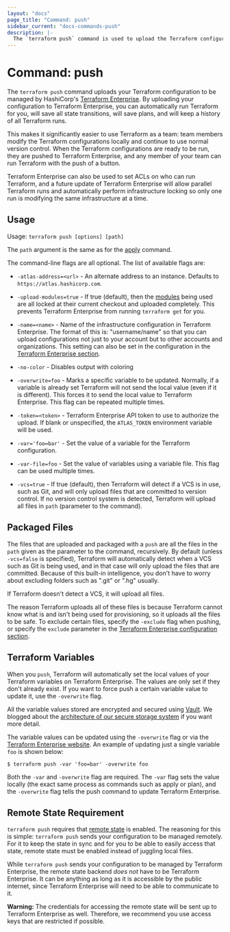```yaml
---
layout: "docs"
page_title: "Command: push"
sidebar_current: "docs-commands-push"
description: |-
  The `terraform push` command is used to upload the Terraform configuration to HashiCorp's Terraform Enterprise service for automatically managing your infrastructure in the cloud.
---
```


# Command: push

The `terraform push` command uploads your Terraform configuration to
be managed by HashiCorp's [Terraform Enterprise](https://www.hashicorp.com/products/terraform/).
By uploading your configuration to Terraform Enterprise, you can automatically run
Terraform for you, will save all state transitions, will save plans,
and will keep a history of all Terraform runs.

This makes it significantly easier to use Terraform as a team: team
members modify the Terraform configurations locally and continue to
use normal version control. When the Terraform configurations are ready
to be run, they are pushed to Terraform Enterprise, and any member of your team can
run Terraform with the push of a button.

Terraform Enterprise can also be used to set ACLs on who can run Terraform, and a
future update of Terraform Enterprise will allow parallel Terraform runs and automatically
perform infrastructure locking so only one run is modifying the same
infrastructure at a time.

## Usage

Usage: `terraform push [options] [path]`

The `path` argument is the same as for the
[apply](docs/commands/apply.html) command.

The command-line flags are all optional. The list of available flags are:

* `-atlas-address=<url>` - An alternate address to an instance.
  Defaults to `https://atlas.hashicorp.com`.

* `-upload-modules=true` - If true (default), then the
  [modules](docs/modules/index.html)
  being used are all locked at their current checkout and uploaded
  completely. This prevents Terraform Enterprise from running `terraform get`
  for you.

* `-name=<name>` - Name of the infrastructure configuration in Terraform Enterprise.
  The format of this is: "username/name" so that you can upload
  configurations not just to your account but to other accounts and
  organizations. This setting can also be set in the configuration
  in the
  [Terraform Enterprise section](docs/configuration/terraform-enterprise.html).

* `-no-color` - Disables output with coloring


* `-overwrite=foo` - Marks a specific variable to be updated.
  Normally, if a variable is already set Terraform will not
  send the local value (even if it is different). This forces it to
  send the local value to Terraform Enterprise. This flag can be repeated multiple times.

* `-token=<token>` - Terraform Enterprise API token to use to authorize the upload.
  If blank or unspecified, the `ATLAS_TOKEN` environment variable
  will be used.

* `-var='foo=bar'` - Set the value of a variable for the Terraform configuration.

* `-var-file=foo` - Set the value of variables using a variable file. This flag
  can be used multiple times.


* `-vcs=true` - If true (default), then Terraform will detect if a VCS
  is in use, such as Git, and will only upload files that are committed to
  version control. If no version control system is detected, Terraform will
  upload all files in `path` (parameter to the command).

## Packaged Files

The files that are uploaded and packaged with a `push` are all the
files in the `path` given as the parameter to the command, recursively.
By default (unless `-vcs=false` is specified), Terraform will automatically
detect when a VCS such as Git is being used, and in that case will only
upload the files that are committed. Because of this built-in intelligence,
you don't have to worry about excluding folders such as ".git" or ".hg" usually.

If Terraform doesn't detect a VCS, it will upload all files.

The reason Terraform uploads all of these files is because Terraform
cannot know what is and isn't being used for provisioning, so it uploads
all the files to be safe. To exclude certain files, specify the `-exclude`
flag when pushing, or specify the `exclude` parameter in the
[Terraform Enterprise configuration section](docs/configuration/terraform-enterprise.html).

## Terraform Variables

When you `push`, Terraform will automatically set the local values of
your Terraform variables on Terraform Enterprise. The values are only set if they
don't already exist. If you want to force push a certain
variable value to update it, use the `-overwrite` flag.

All the variable values stored are encrypted and secured
using [Vault](https://www.vaultproject.io). We blogged about the
[architecture of our secure storage system](https://www.hashicorp.com/blog/how-atlas-uses-vault-for-managing-secrets.html) if you want more detail.

The variable values can be updated using the `-overwrite` flag or via
the [Terraform Enterprise website](https://www.hashicorp.com/products/terraform/). An example of updating
just a single variable `foo` is shown below:

```shell
$ terraform push -var 'foo=bar' -overwrite foo
```

Both the `-var` and `-overwrite` flag are required. The `-var` flag
sets the value locally (the exact same process as commands such as apply
or plan), and the `-overwrite` flag tells the push command to update Terraform Enterprise.

## Remote State Requirement

`terraform push` requires that
[remote state](docs/state/remote.html)
is enabled. The reasoning for this is simple: `terraform push` sends your
configuration to be managed remotely. For it to keep the state in sync
and for you to be able to easily access that state, remote state must
be enabled instead of juggling local files.

While `terraform push` sends your configuration to be managed by Terraform Enterprise,
the remote state backend _does not_ have to be Terraform Enterprise. It can be anything
as long as it is accessible by the public internet, since Terraform Enterprise will need
to be able to communicate to it.

**Warning:** The credentials for accessing the remote state will be
sent up to Terraform Enterprise as well. Therefore, we recommend you use access keys
that are restricted if possible.
